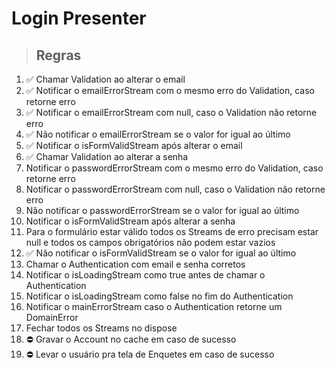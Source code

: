 # Login Presenter

> ## Regras
1.  ✅ Chamar Validation ao alterar o email
2.  ✅ Notificar o emailErrorStream com o mesmo erro do Validation, caso retorne erro
3.  ✅ Notificar o emailErrorStream com null, caso o Validation não retorne erro
4.  ✅ Não notificar o emailErrorStream se o valor for igual ao último
5.  ✅ Notificar o isFormValidStream após alterar o email
6.  ✅ Chamar Validation ao alterar a senha
7.   Notificar o passwordErrorStream com o mesmo erro do Validation, caso retorne erro
8.   Notificar o passwordErrorStream com null, caso o Validation não retorne erro
9.   Não notificar o passwordErrorStream se o valor for igual ao último
10.  Notificar o isFormValidStream após alterar a senha
11.  Para o formulário estar válido todos os Streams de erro precisam estar null e todos os     campos obrigatórios não podem estar vazios
12.  ✅ Não notificar o isFormValidStream se o valor for igual ao último
13.  Chamar o Authentication com email e senha corretos
14.  Notificar o isLoadingStream como true antes de chamar o Authentication
15.  Notificar o isLoadingStream como false no fim do Authentication
16.  Notificar o mainErrorStream caso o Authentication retorne um DomainError
17.  Fechar todos os Streams no dispose
18. ⛔️ Gravar o Account no cache em caso de sucesso
19. ⛔️ Levar o usuário pra tela de Enquetes em caso de sucesso

